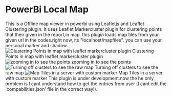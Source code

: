 # PowerBi Local Map
This is a Offline map viewer in powerbi using Leafletjs and Leaflet Clustering plugin.
It uses Leaflet Markercluster plugin for clustering points that their given in the report,in map.
this plugin loads map tiles from your given url in the codes.right now, its "localhost/mapfiles".
you can use your personal marker and shadow.
![Clustering Points in map with leaflet markercluster plugin](http://www.pmahdavi.ir/wp-content/uploads/2018/12/Screenshot-449.png)
Clustering Points in map with leaflet markercluster plugin
![zooming in to see the points](http://www.pmahdavi.ir/wp-content/uploads/2018/12/Screenshot-450.png)
zooming in to see the points
![Turning off clusters to see the raw map](http://www.pmahdavi.ir/wp-content/uploads/2018/12/Screenshot-452.png)
Turning off clusters to see the raw map
![Map Tiles in a server with custom marker](http://www.pmahdavi.ir/wp-content/uploads/2018/12/Screenshot-453.png)
Map Tiles in a server with custom marker
This plugin is under development.now the he only problem is I cant understand how to get the entries from user  (I cant edit the 'compabilities.json' file in the correct way!).
